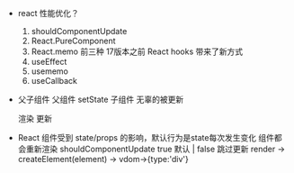 - react 性能优化？
    1. shouldComponentUpdate
    2. React.PureComponent
    3. React.memo
    前三种 17版本之前
    React hooks 带来了新方式
    3. useEffect
    4. usememo
    5. useCallback
    
- 父子组件
    父组件 setState
    子组件 无辜的被更新


    渲染 更新

- React 组件受到 state/props 的影响，默认行为是state每次发生变化 组件都会重新渲染
    shouldComponentUpdate  true 默认 | false  跳过更新
    render -> createElement(element) -> vdom->{type:'div'}